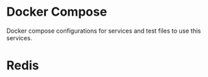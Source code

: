 # Docker Compose

Docker compose configurations for services and test files to use this services.

# Redis
